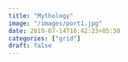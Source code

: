```yaml
---
title: "Mythology"
image: "/images/port1.jpg"
date: 2019-07-14T16:42:23+05:30
categories: ["grid"]
draft: false
---
```


